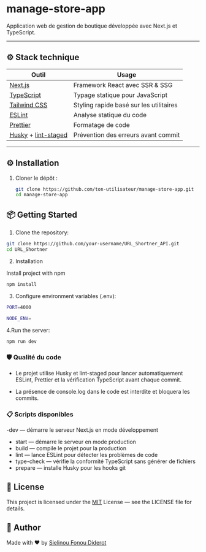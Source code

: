 # manage-store-app

Application web de gestion de boutique développée avec Next.js et TypeScript.

---

## ⚙️ Stack technique

| Outil              | Usage                           |
|--------------------|----------------------------------|
| [Next.js](https://nextjs.org/)         | Framework React avec SSR & SSG         |
| [TypeScript](https://www.typescriptlang.org/) | Typage statique pour JavaScript        |
| [Tailwind CSS](https://tailwindcss.com/) | Styling rapide basé sur les utilitaires |
| [ESLint](https://eslint.org/)         | Analyse statique du code               |
| [Prettier](https://prettier.io/)      | Formatage de code                      |
| [Husky](https://typicode.github.io/husky) + [lint-staged](https://github.com/okonet/lint-staged) | Prévention des erreurs avant commit     |

---


## ⚙️ Installation

1. Cloner le dépôt :

   ```bash
   git clone https://github.com/ton-utilisateur/manage-store-app.git
   cd manage-store-app

## 📦 Getting Started

1. Clone the repository:

```bash
git clone https://github.com/your-username/URL_Shortner_API.git
cd URL_Shortner

```
2. Installation

Install project with npm

```bash
npm install

```
3. Configure environment variables (.env):

```bash
PORT=4000

NODE_ENV=

```
4.Run the server:

```bash
npm run dev

```

### 🛡️ Qualité du code
-  Le projet utilise Husky et lint-staged pour lancer automatiquement           ESLint,      Prettier et la vérification TypeScript avant chaque commit.

-  La présence de console.log dans le code est interdite et bloquera les commits.

### 📋 Scripts disponibles
-dev — démarre le serveur Next.js en mode développement

- start — démarre le serveur en mode production
- build — compile le projet pour la production
- lint — lance ESLint pour détecter les problèmes de code
- type-check — vérifie la conformité TypeScript sans générer de fichiers
- prepare — installe Husky pour les hooks git



## 📄 License

This project is licensed under the [MIT](https://snyk.io/fr/articles/what-is-mit-license/) License — see the LICENSE file for details.

## 🙌 Author

Made with ❤️ by [Sielinou Fonou Diderot]()

